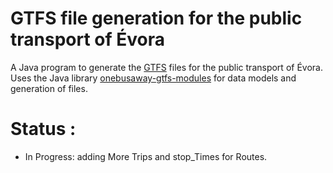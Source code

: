 # GTFS file generation for the public transport of Évora

A Java program to generate the [GTFS](https://developers.google.com/transit/gtfs) files for the public transport of Évora.
Uses the Java library [onebusaway-gtfs-modules](https://github.com/OneBusAway/onebusaway-gtfs-modules) for data models and generation of files.

# Status :
* In Progress: adding More Trips and stop_Times for Routes.
